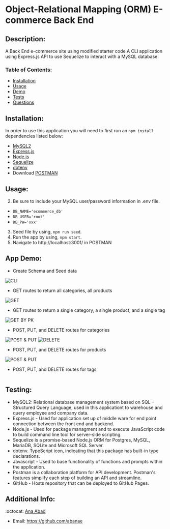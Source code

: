 # Object-Relational Mapping (ORM) E-commerce Back End

## Description:
A Back End e-commerce site using modified starter code.A CLI application using Express.js API to use Sequelize to interact with a MySQL database.
 

   ### Table of Contents:

   - [Installation](#installation)
   - [Usage](#usage)
   - [Demo](#app-demo)
   - [Tests](#testing)
   - [Questions](#additional-info)


## Installation:
  In order to use this application you will need to first run an `npm install` dependencies listed below:
- [MySQL2](https://www.npmjs.com/package/mysql2)
- [Express.js](https://expressjs.com/)
- [Node.js](https://nodejs.org/en/)
- [Sequelize](https://www.npmjs.com/package/sequelize)
- [dotenv](https://www.npmjs.com/package/dotenv)
- Download [POSTMAN](https://www.postman.com/)


## Usage:
2. Be sure to include your MySQL user/password information in .env file. 

- `DB_NAME='ecommerce_db'`
- `DB_USER='root'`
- `DB_PW='xxx'`

3. Seed file by using, `npm run seed`. 
4. Run the app by using, `npm start`. 
5. Navigate to http://localhost:3001/ in POSTMAN


## App Demo:
- Create Schema and Seed data

![CLI](https://media.giphy.com/media/xwlmG5QJxBmCeH9YdD/giphy.gif)

- GET routes to return all categories, all products

![GET](https://media.giphy.com/media/RKCquazGBbiOLD5slH/giphy.gif)

- GET routes to return a single category, a single product, and a single tag

![GET BY PK](https://media.giphy.com/media/HDy7kdGaByOeHVl1jN/giphy.gif)

- POST, PUT, and DELETE routes for categories

![POST & PUT](https://media.giphy.com/media/uwG9o4NdMLm7jTJMEa/giphy.gif)
![DELETE](https://media.giphy.com/media/xqahuvbMG7aGmhGqc1/giphy.gif)

- POST, PUT, and DELETE routes for products

![POST & PUT](https://media.giphy.com/media/2I4oatlNtzeasHp2K3/giphy.gif)

- POST, PUT, and DELETE routes for tags

![]()

 

## Testing:
- MySQL2: Relational database management system based on SQL – Structured Query Language, used in this applicationt to warehouse and query   employee and company data.
- Express.js - Used for application set up of middle ware for end point connection between the front end and backend.
- Node.js - Used for package managment and to execute JavaScript code to build command line tool for server-side scripting.
- Sequelize is a promise-based Node.js ORM for Postgres, MySQL, MariaDB, SQLite and Microsoft SQL Server.
- dotenv. TypeScript icon, indicating that this package has built-in type declarations.
- Javascript - Used to base functionality of functions and prompts within the application.
- Postman is a collaboration platform for API development. Postman's features simplify each step of building an API and streamline. 
- GitHub - Hosts repository that can be deployed to GitHub Pages. 



## Additional Info:
:octocat: [Ana Abad](https://github.com/abanae)
- Email: https://github.com/abanae 